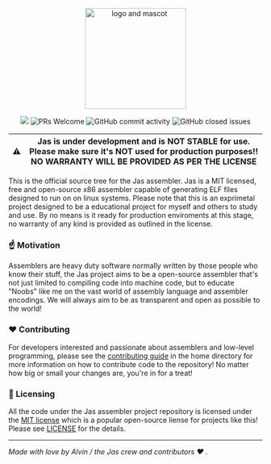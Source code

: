 <p align="center"><img alt="logo and mascot" height="200" src="https://github.com/cheng-alvin/jas/blob/main/logo.png">
</p>


<p align="center">
  <!-- ALL-CONTRIBUTORS-BADGE:START - Do not remove or modify this section -->
<img src='https://img.shields.io/badge/all_contributors-1-orange.svg?style=flat-square' />
<!-- ALL-CONTRIBUTORS-BADGE:END -->
<img alt='PRs Welcome' src='https://img.shields.io/badge/PRs-welcome-brightgreen.svg?style=shields'/>
  <img alt="GitHub commit activity" src="https://img.shields.io/github/commit-activity/m/cheng-alvin/jas"/>
  <img alt="GitHub closed issues" src="https://img.shields.io/github/issues-closed/cheng-alvin/jas"/>
</p>

|⚠️ | Jas is under development and is **NOT STABLE** for use. Please make sure it's NOT used for production purposes!! **NO WARRANTY WILL BE PROVIDED AS PER THE LICENSE**|
| -------- | ------- |

This is the official source tree for the Jas assembler. Jas is a MIT licensed, free and open-source x86 assembler capable of generating ELF files designed to run on on linux systems. Please note that this is an exprimetal project designed to be a educational project for myself and others to study and use. By no means is it ready for production enviroments at this stage, no warranty of any kind is provided as outlined in the license.

### ☝️ Motivation
Assemblers are heavy duty software normally written by those people who know their stuff, the Jas project aims to be a open-source assembler that's not just limited to compiling code into machine code, but to educate "Noobs" like me on the vast world of assembly language and assembler encodings. We will always aim to be as transparent and open as possible to the world! 

### ❤️ Contributing
For developers interested and passionate about assemblers and low-level programming, please see the [contributing guide](https://github.com/cheng-alvin/jas/blob/a02fea10d9d398ef63a9fc9419ce54d8b406c3a5/CONTRIBUTING.txt) in the home directory for more information on how to contribute code to the repository! No matter how big or small your changes are, you're in for a treat!

### 📝 Licensing 
All the code under the Jas assembler project repository is licensed under the [MIT license](https://en.wikipedia.org/wiki/MIT_License) which is a popular open-source liense for projects like this! Please see [LICENSE](https://github.com/cheng-alvin/jas/blob/main/LICENSE) for the details. 

---
*Made with love by Alvin / the Jas crew and contributors ❤️ .* 

